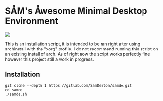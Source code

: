 # SÅM's Åwesome Minimal Desktop Environment
<img src="https://gitlab.com/SamDenton/dwm/-/raw/images/screenshot.jpg">

This is an installation script, it is intended to be ran right after using archinstall with the "xorg" profile. I do not recommend running this script on an existing install of arch. As of right now the script works perfectly fine however this project still a work in progress.

## Installation
```
git clone --depth 1 https://gitlab.com/SamDenton/samde.git
cd samde
./samde.sh
```
